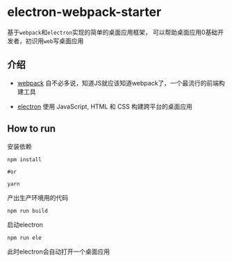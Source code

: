 # electron-webpack-starter
基于`webpack`和`electron`实现的简单的桌面应用框架，
可以帮助桌面应用0基础开发者，初识用`web`写桌面应用

## 介绍

-  [webpack](https://github.com/webpack/webpack) 自不必多说，知道JS就应该知道webpack了，一个最流行的前端构建工具

-  [electron](https://github.com/electron/electron) 使用 JavaScript, HTML 和 CSS 构建跨平台的桌面应用


## How to run

安装依赖
```
npm install

#or

yarn
```

产出生产环境用的代码
```
npm run build
```

启动electron
```
npm run ele
```

此时electron会自动打开一个桌面应用
